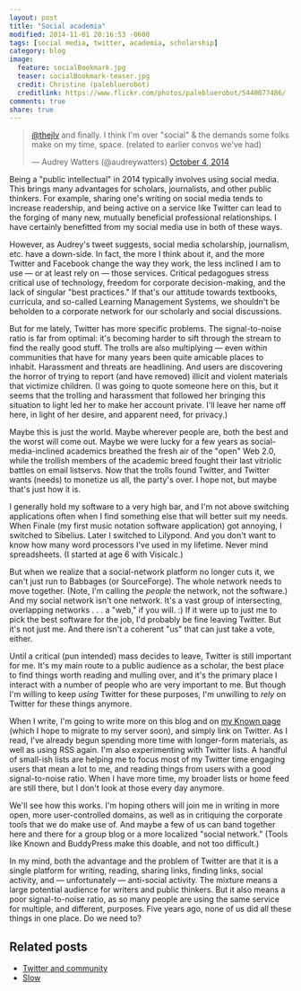 ```yaml
---
layout: post
title: "Social academia"
modified: 2014-11-01 20:16:53 -0600
tags: [social media, twitter, academia, scholarship]
category: blog
image:
  feature: socialBookmark.jpg
  teaser: socialBookmark-teaser.jpg
  credit: Christine (palebluerobot)
  creditlink: https://www.flickr.com/photos/palebluerobot/5440077486/
comments: true
share: true
---
```


<blockquote class="twitter-tweet" data-conversation="none" lang="en"><p><a href="https://twitter.com/TheJLV">@thejlv</a> and finally. I think I&#39;m over &quot;social&quot; &amp; the demands some folks make on my time, space. (related to earlier convos we&#39;ve had)</p>&mdash; Audrey Watters (@audreywatters) <a href="https://twitter.com/audreywatters/status/518475770499309568">October 4, 2014</a></blockquote> <script async src="//platform.twitter.com/widgets.js" charset="utf-8"></script>

Being a "public intellectual" in 2014 typically involves using social media. This brings many advantages for scholars, journalists, and other public thinkers. For example, sharing one's writing on social media tends to increase readership, and being active on a service like Twitter can lead to the forging of many new, mutually beneficial professional relationships. I have certainly benefitted from my social media use in both of these ways. 

However, as Audrey's tweet suggests, social media scholarship, journalism, etc. have a down-side. In fact, the more I think about it, and the more Twitter and Facebook change the way they work, the less inclined I am to use — or at least rely on — those services. Critical pedagogues stress critical use of technology, freedom for corporate decision-making, and the lack of singular "best practices." If that's our attitude towards textbooks, curricula, and so-called Learning Management Systems, we shouldn't be beholden to a corporate network for our scholarly and social discussions.

But for me lately, Twitter has more specific problems. The signal-to-noise ratio is far from optimal: it's becoming harder to sift through the stream to find the really good stuff. The trolls are also multiplying — even within communities that have for many years been quite amicable places to inhabit. Harassment and threats are headlining. And users are discovering the horror of trying to report (and have removed) illicit and violent materials that victimize children. (I was going to quote someone here on this, but it seems that the trolling and harassment that followed her bringing this situation to light led her to make her account private. I'll leave her name off here, in light of her desire, and apparent need, for privacy.)

Maybe this is just the world. Maybe wherever people are, both the best and the worst will come out. Maybe we were lucky for a few years as social-media-inclined academics breathed the fresh air of the "open" Web 2.0, while the trollish members of the academic breed fought their last vitriolic battles on email listservs. Now that the trolls found Twitter, and Twitter wants (needs) to monetize us all, the party's over. I hope not, but maybe that's just how it is.

I generally hold my software to a very high bar, and I'm not above switching applications often when I find something else that will better suit my needs. When Finale (my first music notation software application) got annoying, I switched to Sibelius. Later I switched to Lilypond. And you don't want to know how many word processors I've used in my lifetime. Never mind spreadsheets. (I started at age 6 with Visicalc.) 

But when we realize that a social-network platform no longer cuts it, we can't just run to Babbages (or SourceForge). The whole network needs to move together. (Note, I'm calling the *people* the network, not the software.) And my social network isn't one network. It's a vast group of intersecting, overlapping networks . . . a "web," if you will. :) If it were up to just me to pick the best software for the job, I'd probably be fine leaving Twitter. But it's not just me. And there isn't a coherent "us" that can just take a vote, either.

Until a critical (pun intended) mass decides to leave, Twitter is still important for me. It's my main route to a public audience as a scholar, the best place to find things worth reading and mulling over, and it's the primary place I interact with a number of people who are very important to me. But though I'm willing to keep *using* Twitter for these purposes, I'm unwilling to *rely* on Twitter for these things anymore. 

When I write, I'm going to write more on this blog and on [my Known page](http://krisshaffer.withknown.com) (which I hope to migrate to my server soon), and simply link on Twitter. As I read, I've already begun spending more time with longer-form materials, as well as using RSS again. I'm also experimenting with Twitter lists. A handful of small-ish lists are helping me to focus most of my Twitter time engaging users that mean a lot to me, and reading things from users with a good signal-to-noise ratio. When I have more time, my broader lists or home feed are still there, but I don't look at those every day anymore.

We'll see how this works. I'm hoping others will join me in writing in more open, more user-controlled domains, as well as in critiquing the corporate tools that we do make use of. And maybe a few of us can band together here and there for a group blog or a more localized "social network." (Tools like Known and BuddyPress make this doable, and not too difficult.)

In my mind, both the advantage and the problem of Twitter are that it is a single platform for writing, reading, sharing links, finding links, social activity, and — unfortunately — anti-social activity. The mixture means a large potential audience for writers and public thinkers. But it also means a poor signal-to-noise ratio, as so many people are using the same service for multiple, and different, purposes. Five years ago, none of us did all these things in one place. Do we need to?

## Related posts

- [Twitter and community](http://kris.shaffermusic.com/2014/10/twitter-and-community/)  
- [Slow](http://kris.shaffermusic.com/2014/10/slow/)